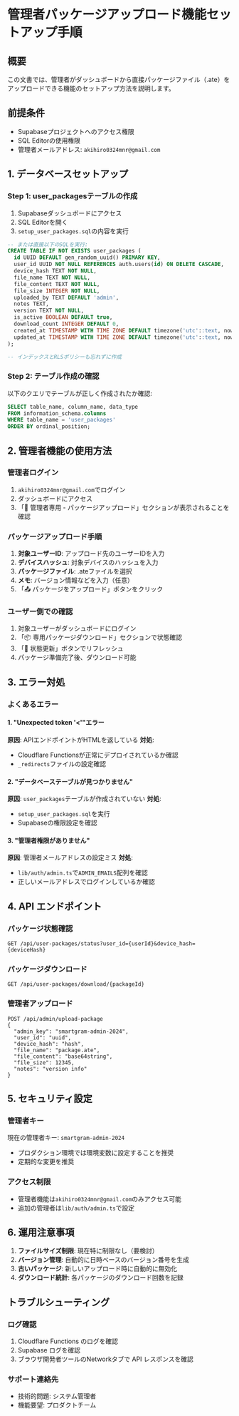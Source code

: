 # 管理者パッケージアップロード機能セットアップ手順

## 概要
この文書では、管理者がダッシュボードから直接パッケージファイル（.ate）をアップロードできる機能のセットアップ方法を説明します。

## 前提条件
- Supabaseプロジェクトへのアクセス権限
- SQL Editorの使用権限
- 管理者メールアドレス: `akihiro0324mnr@gmail.com`

## 1. データベースセットアップ

### Step 1: user_packagesテーブルの作成
1. Supabaseダッシュボードにアクセス
2. SQL Editorを開く
3. `setup_user_packages.sql`の内容を実行

```sql
-- または直接以下のSQLを実行:
CREATE TABLE IF NOT EXISTS user_packages (
  id UUID DEFAULT gen_random_uuid() PRIMARY KEY,
  user_id UUID NOT NULL REFERENCES auth.users(id) ON DELETE CASCADE,
  device_hash TEXT NOT NULL,
  file_name TEXT NOT NULL,
  file_content TEXT NOT NULL,
  file_size INTEGER NOT NULL,
  uploaded_by TEXT DEFAULT 'admin',
  notes TEXT,
  version TEXT NOT NULL,
  is_active BOOLEAN DEFAULT true,
  download_count INTEGER DEFAULT 0,
  created_at TIMESTAMP WITH TIME ZONE DEFAULT timezone('utc'::text, now()) NOT NULL,
  updated_at TIMESTAMP WITH TIME ZONE DEFAULT timezone('utc'::text, now()) NOT NULL
);

-- インデックスとRLSポリシーも忘れずに作成
```

### Step 2: テーブル作成の確認
以下のクエリでテーブルが正しく作成されたか確認:

```sql
SELECT table_name, column_name, data_type
FROM information_schema.columns
WHERE table_name = 'user_packages'
ORDER BY ordinal_position;
```

## 2. 管理者機能の使用方法

### 管理者ログイン
1. `akihiro0324mnr@gmail.com`でログイン
2. ダッシュボードにアクセス
3. 「👑 管理者専用 - パッケージアップロード」セクションが表示されることを確認

### パッケージアップロード手順
1. **対象ユーザーID**: アップロード先のユーザーIDを入力
2. **デバイスハッシュ**: 対象デバイスのハッシュを入力
3. **パッケージファイル**: .ateファイルを選択
4. **メモ**: バージョン情報などを入力（任意）
5. 「📤 パッケージをアップロード」ボタンをクリック

### ユーザー側での確認
1. 対象ユーザーがダッシュボードにログイン
2. 「📦 専用パッケージダウンロード」セクションで状態確認
3. 「🔄 状態更新」ボタンでリフレッシュ
4. パッケージ準備完了後、ダウンロード可能

## 3. エラー対処

### よくあるエラー

#### 1. "Unexpected token '<'"エラー
**原因**: APIエンドポイントがHTMLを返している
**対処**:
- Cloudflare Functionsが正常にデプロイされているか確認
- `_redirects`ファイルの設定確認

#### 2. "データベーステーブルが見つかりません"
**原因**: `user_packages`テーブルが作成されていない
**対処**:
- `setup_user_packages.sql`を実行
- Supabaseの権限設定を確認

#### 3. "管理者権限がありません"
**原因**: 管理者メールアドレスの設定ミス
**対処**:
- `lib/auth/admin.ts`で`ADMIN_EMAILS`配列を確認
- 正しいメールアドレスでログインしているか確認

## 4. API エンドポイント

### パッケージ状態確認
```
GET /api/user-packages/status?user_id={userId}&device_hash={deviceHash}
```

### パッケージダウンロード
```
GET /api/user-packages/download/{packageId}
```

### 管理者アップロード
```
POST /api/admin/upload-package
{
  "admin_key": "smartgram-admin-2024",
  "user_id": "uuid",
  "device_hash": "hash",
  "file_name": "package.ate",
  "file_content": "base64string",
  "file_size": 12345,
  "notes": "version info"
}
```

## 5. セキュリティ設定

### 管理者キー
現在の管理者キー: `smartgram-admin-2024`
- プロダクション環境では環境変数に設定することを推奨
- 定期的な変更を推奨

### アクセス制限
- 管理者機能は`akihiro0324mnr@gmail.com`のみアクセス可能
- 追加の管理者は`lib/auth/admin.ts`で設定

## 6. 運用注意事項

1. **ファイルサイズ制限**: 現在特に制限なし（要検討）
2. **バージョン管理**: 自動的に日時ベースのバージョン番号を生成
3. **古いパッケージ**: 新しいアップロード時に自動的に無効化
4. **ダウンロード統計**: 各パッケージのダウンロード回数を記録

## トラブルシューティング

### ログ確認
1. Cloudflare Functions のログを確認
2. Supabase ログを確認
3. ブラウザ開発者ツールのNetworkタブで API レスポンスを確認

### サポート連絡先
- 技術的問題: システム管理者
- 機能要望: プロダクトチーム